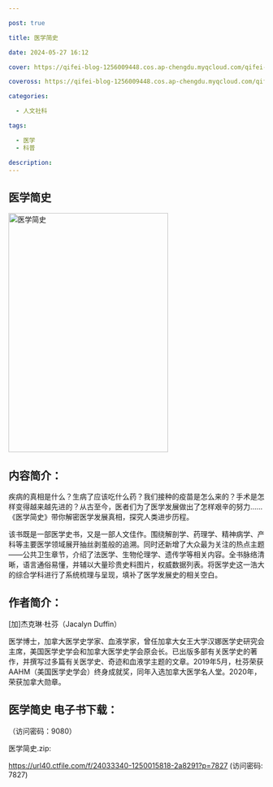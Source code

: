 ```yaml
---

post: true

title: 医学简史

date: 2024-05-27 16:12

cover: https://qifei-blog-1256009448.cos.ap-chengdu.myqcloud.com/qifei-blog/65f04de79f345e8d0304e424.jpg

coveross: https://qifei-blog-1256009448.cos.ap-chengdu.myqcloud.com/qifei-blog/65f04de79f345e8d0304e424.jpg

categories:

  - 人文社科

tags:

  - 医学
  - 科普

description:
---
```


## 医学简史
<img alt="医学简史 " class="aligncenter loaded" data-was-processed="true" decoding="async" fetchpriority="high" height="471" src="https://qifei-blog-1256009448.cos.ap-chengdu.myqcloud.com/qifei-blog/65f04de79f345e8d0304e424.jpg " style="cursor: zoom-in;" width="314"/>

## 内容简介：

疾病的真相是什么？生病了应该吃什么药？我们接种的疫苗是怎么来的？手术是怎样变得越来越先进的？从古至今，医者们为了医学发展做出了怎样艰辛的努力……《医学简史》带你解密医学发展真相，探究人类进步历程。

该书既是一部医学史书，又是一部人文佳作。围绕解剖学、药理学、精神病学、产科等主要医学领域展开抽丝剥茧般的追溯。同时还新增了大众最为关注的热点主题——公共卫生章节，介绍了法医学、生物伦理学、遗传学等相关内容。全书脉络清晰，语言通俗易懂，并辅以大量珍贵史料图片，权威数据列表。将医学史这一浩大的综合学科进行了系统梳理与呈现，填补了医学发展史的相关空白。

## 作者简介：

[加]杰克琳·杜芬（Jacalyn Duffin）

医学博士，加拿大医学史学家、血液学家，曾任加拿大女王大学汉娜医学史研究会主席，美国医学史学会和加拿大医学史学会原会长。已出版多部有关医学史的著作，并撰写过多篇有关医学史、奇迹和血液学主题的文章。2019年5月，杜芬荣获AAHM（美国医学史学会）终身成就奖，同年入选加拿大医学名人堂。2020年，荣获加拿大勋章。

## 医学简史 电子书下载：

 （访问密码：9080）

医学简史.zip: 

https://url40.ctfile.com/f/24033340-1250015818-2a8291?p=7827 (访问密码: 7827)
